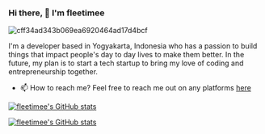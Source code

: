 	
### Hi there, 👋  I'm fleetimee


![cff34ad343b069ea6920464ad17d4bcf](https://user-images.githubusercontent.com/45744788/142763915-e51e42f6-9372-4aaa-a0b9-1fe543cc46fc.jpg)


I'm a developer based in Yogyakarta, Indonesia who has a passion to build things that impact people's day to day lives to make them better.
In the future, my plan is to start a tech startup to bring my love of coding and entrepreneurship together.

* 📫 How to reach me?
Feel free to reach me out on any platforms [here](https://fleetime.my.id)

[![fleetimee's GitHub stats](https://github-readme-stats.vercel.app/api?username=fleetimee&theme=dracula)](https://github.com/fleetimee)

[![fleetimee's GitHub stats](https://github-readme-stats.vercel.app/api/top-langs/?username=fleetimee&theme=dracula&layout=compact)](https://github.com/fleetimee)

